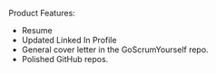 Product Features:

- Resume
- Updated Linked In Profile
- General cover letter in the GoScrumYourself repo.
- Polished GitHub repos.
